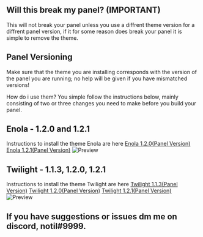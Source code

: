 ## Will this break my panel? (IMPORTANT)
This will not break your panel unless you use a diffrent theme version for a diffrent panel version, if it for some reason does break your panel it is simple to remove the theme.

## Panel Versioning
Make sure that the theme you are installing corresponds with the version of the panel you are running; no help will be given if you have mismatched versions!

How do i use them?
You simple follow the instructions below, mainly consisting of two or three changes you need to make before you build your panel.


## Enola - 1.2.0 and 1.2.1
Instructions to install the theme Enola are here
[Enola 1.2.0(Panel Version)](https://github.com/Conjuringil/Pterodactyl-Theme-Library/wiki/1.2.0-Enola)
[Enola 1.2.1(Panel Version)](https://github.com/Conjuringil/Pterodactyl-Theme-Library/wiki/1.2.1-Enola)
![Preview](./preview/enola.png)


## Twilight - 1.1.3, 1.2.0, 1.2.1
Instructions to install the theme Twilight are here
[Twilight 1.1.3(Panel Version)](https://github.com/Conjuringil/Pterodactyl-Theme-Library/wiki/1.1.3-Twilight)
[Twilight 1.2.0(Panel Version)](https://github.com/Conjuringil/Pterodactyl-Theme-Library/wiki/1.2.0-Twilight)
[Twilight 1.2.1(Panel Version)](https://github.com/Conjuringil/Pterodactyl-Theme-Library/wiki/1.2.1-Twilight)
![Preview](./preview/twilight.png)


## If you have suggestions or issues dm me on discord, notil#9999.
